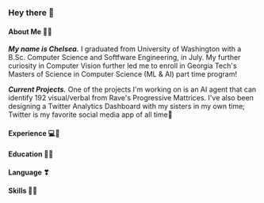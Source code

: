 ### Hey there 👋

#### About Me 🥰🎀

***My name is Chelsea.*** I graduated from University of Washington with a B.Sc. Computer Science and Softfware Engineering, in July. My further curiosity in Computer Vision  further led me to enroll in Georgia Tech's Masters of Science in Computer Science (ML & AI) part time program! 

***Current Projects.*** One of the projects I'm working on is an AI agent that can identify 192 visual/verbal from Rave's Progressive Mattrices. I've also been designing a Twitter Analytics Dashboard with my sisters in my own time; Twitter is my favorite social media app of all time👀

#### Experience 💻📍

#### Education 👩‍🎓

#### Language ❣

#### Skills 🐱‍💻

